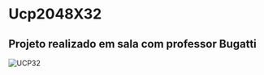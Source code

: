 # Ucp2048X32

Projeto realizado em sala com professor Bugatti
----------------------------
![UCP32](https://user-images.githubusercontent.com/53915449/76082192-8d0fc280-5f89-11ea-9cb3-e351ae222f89.png)
